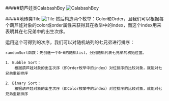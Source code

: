 #####葫芦娃类CalabashBoy
![CalabashBoy]("\image\CalabashBoy.png")

#####地砖类Tile
![Tile]("/image/Tile.png")
然后构造两个枚举：Color和Order，且我们可以根据每个葫芦娃对象的color或order属性来获得其在枚举中的index，而这个index用来表明其在七兄弟中的出生次序。

运用这个可得到的次序，我们可以对随机站列的七兄弟进行排序：

    randomSort函数：先创造一个0~6的随机list，分别随机代表七兄弟的初始位置。

    1. Bubble Sort：
        根据葫芦娃对象的出生次序（即Order枚举中的index）对位排序的比较对象，就能对七兄弟重新排序

    2. Binary Sort：
        根据葫芦娃对象的出生次序（即Color枚举中的index）对位排序的比较对象，就能对七兄弟重新排序
    

